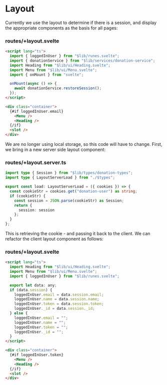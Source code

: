 # Layout

Currently we use the layout to determine if there is a session, and display the appropriate components as the basis for all pages:

### routes/+layout.svelte

~~~html
<script lang="ts">
  import { loggedInUser } from "$lib/runes.svelte";
  import { donationService } from "$lib/services/donation-service";
  import Heading from "$lib/ui/Heading.svelte";
  import Menu from "$lib/ui/Menu.svelte";
  import { onMount } from "svelte";

  onMount(async () => {
    await donationService.restoreSession();
  });
</script>

<div class="container">
  {#if loggedInUser.email}
    <Menu />
    <Heading />
  {/if}
  <slot />
</div>
~~~

We are no longer using local storage, so this code will have to change. First, we bring in a new server side layout component:

### routes/+layout.server.ts

~~~typescript
import type { Session } from "$lib/types/donation-types";
import type { LayoutServerLoad } from "./$types";

export const load: LayoutServerLoad = ({ cookies }) => {
  const cookieStr = cookies.get("donation-user") as string;
  if (cookieStr) {
    const session = JSON.parse(cookieStr) as Session;
    return {
      session: session
    };
  }
};
~~~

This is retrieving the cookie - and passing it back to the client. We can refactor the client layout component as follows:

### routes/+layout.svelte

~~~html
<script lang="ts">
  import Heading from "$lib/ui/Heading.svelte";
  import Menu from "$lib/ui/Menu.svelte";
  import { loggedInUser } from "$lib/runes.svelte";

  export let data: any;
  if (data.session) {
    loggedInUser.email = data.session.email;
    loggedInUser.name = data.session.name;
    loggedInUser.token = data.session.token;
    loggedInUser._id = data.session._id;
  } else {
    loggedInUser.email = "";
    loggedInUser.name = "";
    loggedInUser.token = "";
    loggedInUser._id = "";
  }
</script>

<div class="container">
  {#if loggedInUser.token}
    <Menu />
    <Heading />
  {/if}
  <slot />
</div>
~~~

